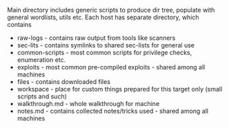 Main directory includes generic scripts to produce dir tree, populate with general wordlists, utils etc. Each host has separate directory, which contains
- raw-logs - contains raw output from tools like scanners
- sec-lits - contains symlinks to shared sec-lists for general use
- common-scripts - most common scripts for privilege checks, enumeration etc.
- exploits - most common pre-compiled exploits - shared among all machines
- files - contains downloaded files
- workspace - place for custom things prepared for this target only (small scripts and such)
- walkthrough.md - whole walkthrough for machine
- notes.md - contains collected notes/tricks used - shared among all machines
